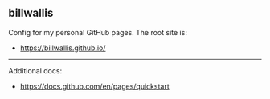 ## billwallis

Config for my personal GitHub pages. The root site is:

- https://billwallis.github.io/

---

Additional docs:

- https://docs.github.com/en/pages/quickstart
